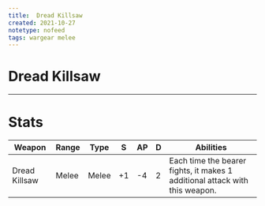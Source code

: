 ```yaml
---
title:  Dread Killsaw
created: 2021-10-27
notetype: nofeed
tags: wargear melee
---
```


# Dread Killsaw

---

# Stats

| Weapon        | Range | Type  | S   | AP  | D   | Abilities                                                                   |
| ------------- | ----- | ----- | --- | --- | --- | --------------------------------------------------------------------------- |
| Dread Killsaw | Melee | Melee | +1  | -4  | 2   | Each time the bearer fights, it makes 1 additional attack with this weapon. | 